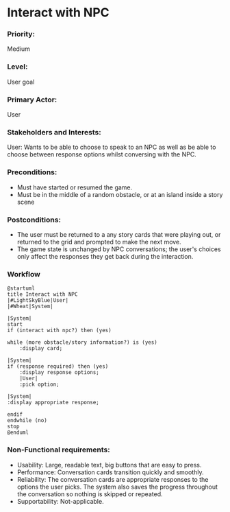 # Interact with NPC

### Priority:
Medium
### Level:
User goal
### Primary Actor:
User

### Stakeholders and Interests:
<p>
User: Wants to be able to choose to speak to an NPC as well as be able
to choose between response options whilst conversing with the
NPC. 
</p>

### Preconditions:

<ul>
<li>Must have started or resumed the game. </li>
<li>Must be in the middle of a random obstacle, or at an island inside a story scene</li>
</ul>

### Postconditions:

<ul>
<li>The user must be returned to a any story cards that
were playing out, or returned to the grid and prompted to
make the next move. </li>
<li>The game state is unchanged by NPC conversations; the user's choices only affect
the responses they get back during the interaction.</li>
</ul>

### Workflow
```PlantUML
@startuml
title Interact with NPC
|#LightSkyBlue|User|
|#Wheat|System|

|System|
start
if (interact with npc?) then (yes)

while (more obstacle/story information?) is (yes)
    :display card;

|System|
if (response required) then (yes)
    :display response options;
    |User|
    :pick option;

|System|
:display appropriate response;

endif
endwhile (no)
stop
@enduml
```

### Non-Functional requirements:
<ul>
<li>Usability: Large, readable text, big buttons that are easy to press. </li>
<li>Performance: Conversation cards transition quickly
and smoothly.</li>
<li>Reliability: The conversation cards are appropriate
responses to the options the user picks. The system also
saves the progress throughout the conversation so nothing
is skipped or repeated.</li>
<li>Supportability: Not-applicable. </li>
</ul>